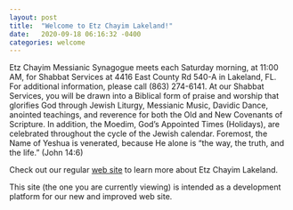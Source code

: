 ```yaml
---
layout: post
title:  "Welcome to Etz Chayim Lakeland!"
date:   2020-09-18 06:16:32 -0400
categories: welcome
---
```

Etz Chayim Messianic Synagogue meets each Saturday morning, at 11:00 AM, for Shabbat Services at 4416 East County Rd 540-A in Lakeland, FL. For additional information, please call (863) 274-6141. At our Shabbat Services, you will be drawn into a Biblical form of praise and worship that glorifies God through Jewish Liturgy, Messianic Music, Davidic Dance, anointed teachings, and reverence for both the Old and New Covenants of Scripture. In addition, the Moedim, God’s Appointed Times (Holidays), are celebrated throughout the cycle of the Jewish calendar. Foremost, the Name of Yeshua is venerated, because He alone is “the way, the truth, and the life.” (John 14:6)

Check out our regular [web site][etzchayim-web] to learn more about Etz Chayim Lakeland.

This site (the one you are currently viewing) is intended as a development platform for our new and improved web site.

[etzchayim-web]: https://www.myetzchayim.org/
